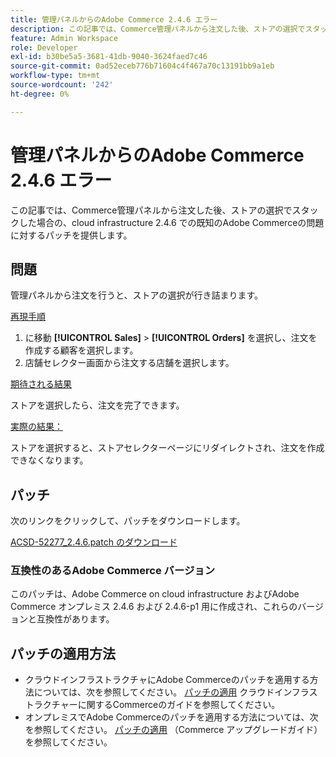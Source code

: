 ```yaml
---
title: 管理パネルからのAdobe Commerce 2.4.6 エラー
description: この記事では、Commerce管理パネルから注文した後、ストアの選択でスタックした場合の、cloud infrastructure 2.4.6 での既知のAdobe Commerceの問題に対するパッチを提供します。
feature: Admin Workspace
role: Developer
exl-id: b30be5a5-3681-41db-9040-3624faed7c46
source-git-commit: 0ad52eceb776b71604c4f467a70c13191bb9a1eb
workflow-type: tm+mt
source-wordcount: '242'
ht-degree: 0%

---
```


# 管理パネルからのAdobe Commerce 2.4.6 エラー

この記事では、Commerce管理パネルから注文した後、ストアの選択でスタックした場合の、cloud infrastructure 2.4.6 での既知のAdobe Commerceの問題に対するパッチを提供します。

## 問題

管理パネルから注文を行うと、ストアの選択が行き詰まります。

<u>再現手順</u>

1. に移動 **[!UICONTROL Sales]** > **[!UICONTROL Orders]** を選択し、注文を作成する顧客を選択します。
2. 店舗セレクター画面から注文する店舗を選択します。

<u>期待される結果</u>

ストアを選択したら、注文を完了できます。

<u>実際の結果：</u>

ストアを選択すると、ストアセレクターページにリダイレクトされ、注文を作成できなくなります。

## パッチ

次のリンクをクリックして、パッチをダウンロードします。

[ACSD-52277_2.4.6.patch のダウンロード](assets/ACSD-52277_2.4.6.patch.zip)

### 互換性のあるAdobe Commerce バージョン

このパッチは、Adobe Commerce on cloud infrastructure およびAdobe Commerce オンプレミス 2.4.6 および 2.4.6-p1 用に作成され、これらのバージョンと互換性があります。

## パッチの適用方法

* クラウドインフラストラクチャにAdobe Commerceのパッチを適用する方法については、次を参照してください。 [パッチの適用](/docs/commerce-cloud-service/user-guide/develop/upgrade/apply-patches.html) クラウドインフラストラクチャーに関するCommerceのガイドを参照してください。
* オンプレミスでAdobe Commerceのパッチを適用する方法については、次を参照してください。 [パッチの適用](/docs/commerce-operations/upgrade-guide/patches/apply.html?lang=en#composer) （Commerce アップグレードガイド）を参照してください。

